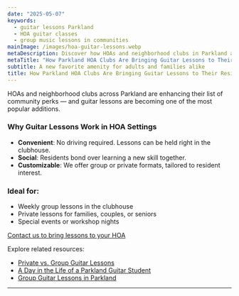 ```yaml
---
date: "2025-05-07"
keywords:
  - guitar lessons Parkland
  - HOA guitar classes
  - group music lessons in communities
mainImage: /images/hoa-guitar-lessons.webp
metaDescription: Discover how HOAs and neighborhood clubs in Parkland are enriching their communities with on-site guitar lessons for residents.
metaTitle: "How Parkland HOA Clubs Are Bringing Guitar Lessons to Their Residents"
subtitle: A new favorite amenity for adults and families alike
title: How Parkland HOA Clubs Are Bringing Guitar Lessons to Their Residents
---
```


HOAs and neighborhood clubs across Parkland are enhancing their list of community perks — and guitar lessons are becoming one of the most popular additions.

### Why Guitar Lessons Work in HOA Settings

- **Convenient**: No driving required. Lessons can be held right in the clubhouse.
- **Social**: Residents bond over learning a new skill together.
- **Customizable**: We offer group or private formats, tailored to resident interest.

### Ideal for:

- Weekly group lessons in the clubhouse
- Private lessons for families, couples, or seniors
- Special events or workshop nights

[Contact us to bring lessons to your HOA](https://www.parklandguitarlessons.com/contact)

Explore related resources:

- [Private vs. Group Guitar Lessons](https://www.parklandguitarlessons.com/guitar-chalk/private-vs-group-guitar-lessons)
- [A Day in the Life of a Parkland Guitar Student](https://www.parklandguitarlessons.com/guitar-chalk/a-day-in-the-life-of-a-parkland-guitar-student)
- [Group Guitar Lessons in Parkland](https://www.parklandguitarlessons.com/guitar-chalk/group-guitar-lessons-for-adults-in-parkland)

---
